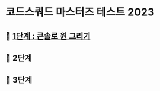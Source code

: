 # 코드스쿼드 마스터즈 테스트 2023

## 🔗 [**1단계 :** 콘솔로 원 그리기](https://github.com/sarangdaddy/CodeSquad__masters-test__2023/tree/step-1)

## 🔗 2단계

## 🔗 3단계
